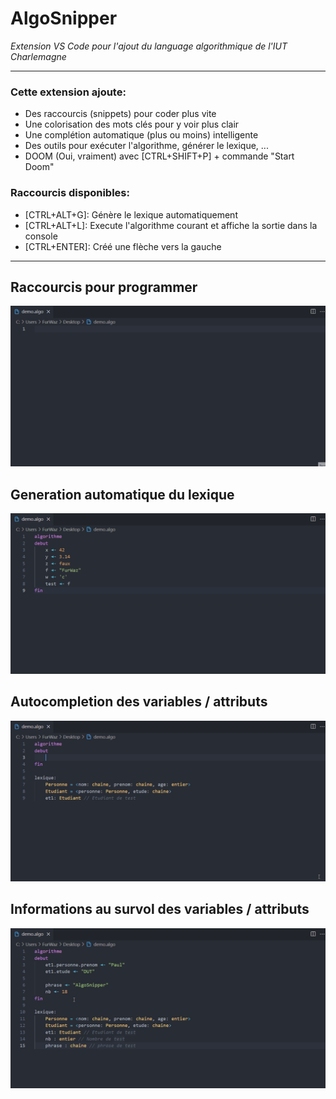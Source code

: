 # AlgoSnipper
*Extension VS Code pour l'ajout du language algorithmique de l'IUT Charlemagne*

---
### Cette extension ajoute:
- Des raccourcis (snippets) pour coder plus vite
- Une colorisation des mots clés pour y voir plus clair
- Une complétion automatique (plus ou moins) intelligente
- Des outils pour exécuter l'algorithme, générer le lexique, ...
- DOOM (Oui, vraiment) avec [CTRL+SHIFT+P] + commande "Start Doom"
    
### Raccourcis disponibles:
- [CTRL+ALT+G]: Génère le lexique automatiquement
- [CTRL+ALT+L]: Execute l'algorithme courant et affiche la sortie dans la console
- [CTRL+ENTER]: Créé une flèche vers la gauche

---
## Raccourcis pour programmer
![snippet demo](https://raw.githubusercontent.com/FurWaz/AlgoSnipper/master/demo/snippets.gif)

## Generation automatique du lexique
![lexicon demo](https://raw.githubusercontent.com/FurWaz/AlgoSnipper/master/demo/lexicon.gif)

## Autocompletion des variables / attributs
![autocomplete demo](https://raw.githubusercontent.com/FurWaz/AlgoSnipper/master/demo/autocomplete.gif)

## Informations au survol des variables / attributs
![hover demo](https://raw.githubusercontent.com/FurWaz/AlgoSnipper/master/demo/hover.gif)
